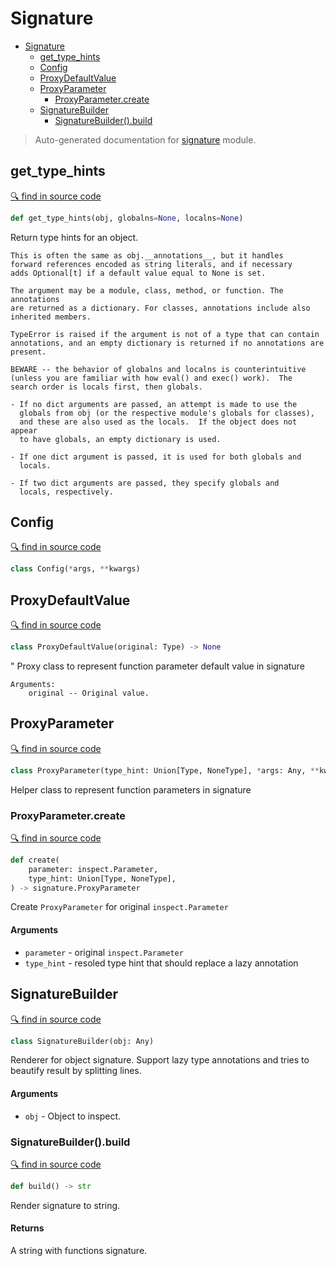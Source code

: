 # Signature

- [Signature](#signature)
  - [get_type_hints](#get_type_hints)
  - [Config](#config)
  - [ProxyDefaultValue](#proxydefaultvalue)
  - [ProxyParameter](#proxyparameter)
    - [ProxyParameter.create](#proxyparametercreate)
  - [SignatureBuilder](#signaturebuilder)
    - [SignatureBuilder().build](#signaturebuilderbuild)

> Auto-generated documentation for [signature](../signature.py) module.

## get_type_hints

[🔍 find in source code](../signature.py#L926)

```python
def get_type_hints(obj, globalns=None, localns=None)
```
Return type hints for an object.

    This is often the same as obj.__annotations__, but it handles
    forward references encoded as string literals, and if necessary
    adds Optional[t] if a default value equal to None is set.

    The argument may be a module, class, method, or function. The annotations
    are returned as a dictionary. For classes, annotations include also
    inherited members.

    TypeError is raised if the argument is not of a type that can contain
    annotations, and an empty dictionary is returned if no annotations are
    present.

    BEWARE -- the behavior of globalns and localns is counterintuitive
    (unless you are familiar with how eval() and exec() work).  The
    search order is locals first, then globals.

    - If no dict arguments are passed, an attempt is made to use the
      globals from obj (or the respective module's globals for classes),
      and these are also used as the locals.  If the object does not appear
      to have globals, an empty dictionary is used.

    - If one dict argument is passed, it is used for both globals and
      locals.

    - If two dict arguments are passed, they specify globals and
      locals, respectively.
    

## Config

[🔍 find in source code](../signature.py#L10)

```python
class Config(*args, **kwargs)
```
## ProxyDefaultValue

[🔍 find in source code](../signature.py#L15)

```python
class ProxyDefaultValue(original: Type) -> None
```
"
    Proxy class to represent function parameter default value in signature

    Arguments:
        original -- Original value.
    

## ProxyParameter

[🔍 find in source code](../signature.py#L39)

```python
class ProxyParameter(type_hint: Union[Type, NoneType], *args: Any, **kwargs: Any) -> None
```
Helper class to represent function parameters in signature

### ProxyParameter.create

[🔍 find in source code](../signature.py#L57)

```python
def create(
    parameter: inspect.Parameter,
    type_hint: Union[Type, NoneType],
) -> signature.ProxyParameter
```
Create `ProxyParameter` for original `inspect.Parameter`

#### Arguments

- `parameter` - original `inspect.Parameter`
- `type_hint` - resoled type hint that should replace a lazy annotation

## SignatureBuilder

[🔍 find in source code](../signature.py#L78)

```python
class SignatureBuilder(obj: Any)
```
Renderer for object signature. Support lazy type annotations and tries
to beautify result by splitting lines.

#### Arguments

- `obj` - Object to inspect.

### SignatureBuilder().build

[🔍 find in source code](../signature.py#L134)

```python
def build() -> str
```
Render signature to string.

#### Returns

A string with functions signature.
